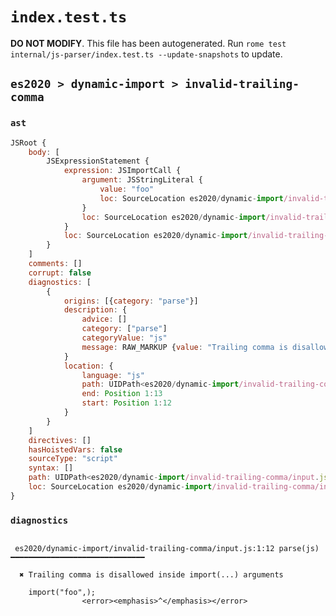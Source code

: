 # `index.test.ts`

**DO NOT MODIFY**. This file has been autogenerated. Run `rome test internal/js-parser/index.test.ts --update-snapshots` to update.

## `es2020 > dynamic-import > invalid-trailing-comma`

### `ast`

```javascript
JSRoot {
	body: [
		JSExpressionStatement {
			expression: JSImportCall {
				argument: JSStringLiteral {
					value: "foo"
					loc: SourceLocation es2020/dynamic-import/invalid-trailing-comma/input.js 1:7-1:12
				}
				loc: SourceLocation es2020/dynamic-import/invalid-trailing-comma/input.js 1:6-1:14
			}
			loc: SourceLocation es2020/dynamic-import/invalid-trailing-comma/input.js 1:0-1:15
		}
	]
	comments: []
	corrupt: false
	diagnostics: [
		{
			origins: [{category: "parse"}]
			description: {
				advice: []
				category: ["parse"]
				categoryValue: "js"
				message: RAW_MARKUP {value: "Trailing comma is disallowed inside import(...) arguments"}
			}
			location: {
				language: "js"
				path: UIDPath<es2020/dynamic-import/invalid-trailing-comma/input.js>
				end: Position 1:13
				start: Position 1:12
			}
		}
	]
	directives: []
	hasHoistedVars: false
	sourceType: "script"
	syntax: []
	path: UIDPath<es2020/dynamic-import/invalid-trailing-comma/input.js>
	loc: SourceLocation es2020/dynamic-import/invalid-trailing-comma/input.js 1:0-1:15
}
```

### `diagnostics`

```

 es2020/dynamic-import/invalid-trailing-comma/input.js:1:12 parse(js) ━━━━━━━━━━━━━━━━━━━━━━━━━━━━━━

  ✖ Trailing comma is disallowed inside import(...) arguments

    import("foo",);
                <error><emphasis>^</emphasis></error>


```
